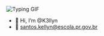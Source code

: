  ![Typing GIF](https://gifdb.com/images/featured/vaporwave-mxa15mtookmrjlyk.gif)
- 👋 Hi, I’m @K3llyn
- 👀 santos.kellyn@escola.pr.gov.br
<!---
K3llyn/K3llyn é um repositório ✨ especial ✨ porque seu `K3llyn/K3llyn é um repositório especial: README.mdaparecerá no seu perf README.md` (este arquivo) aparece no seu perfil do GitHub.
Você pode clicar no link Visualizar para dar uma olhada nas suas alterações.
--->

